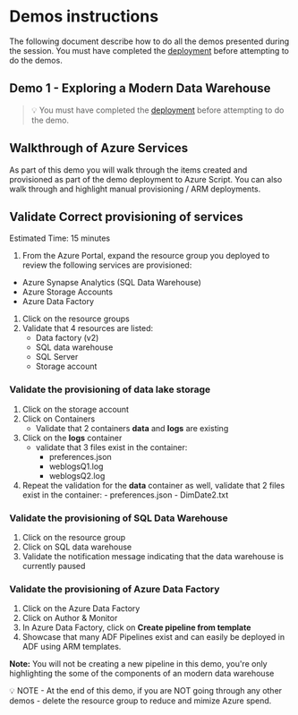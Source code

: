 # Demos instructions

The following document describe how to do all the demos presented during the session. You must have completed the [deployment](../deployment/README.md) before attempting to do the demos.


## Demo 1 - Exploring a Modern Data Warehouse 

> 💡 You must have completed the [deployment](../deployment/README.md) before attempting to do the demo.




## Walkthrough of Azure Services

As part of this demo you will walk through the items created and provisioned as part of the demo deployment to Azure Script.
You can also walk through and highlight manual provisioning / ARM deployments.

## Validate Correct provisioning of services


Estimated Time: 15 minutes
 
1. From the Azure Portal, expand the resource group you deployed to review the following services are provisioned:

- Azure Synapse Analytics (SQL Data Warehouse)
- Azure Storage Accounts
- Azure Data Factory


1. Click on the resource groups
1. Validate that 4 resources are listed:
    - Data factory (v2)
    - SQL data warehouse
    - SQL Server
    - Storage account

### Validate the provisioning of data lake storage

1. Click on the storage account
1. Click on Containers
    - Validate that 2 containers **data** and **logs** are existing
1. Click on the **logs** container
    - validate that 3 files exist in the container:
        - preferences.json
        - weblogsQ1.log
        - weblogsQ2.log
1. Repeat the validation for the **data** container as well, validate that 2 files exist in the container:
       - preferences.json
       - DimDate2.txt
       
### Validate the provisioning of SQL Data Warehouse

1. Click on the resource group
1. Click on SQL data warehouse
1. Validate the notification message indicating that the data warehouse is currently paused

### Validate the provisioning of Azure Data Factory


1. Click on the Azure Data Factory
1. Click on Author & Monitor
1. In Azure Data Factory, click on **Create pipeline from template**
1. Showcase that many ADF Pipelines exist and can easily be deployed in ADF using ARM templates.

**Note:** You will not be creating a new pipeline in this demo, you're only highlighting the some of the components of an modern data warehouse

💡 NOTE - At the end of this demo, if you are NOT going through any other demos - delete the resource group to reduce and mimize Azure spend.